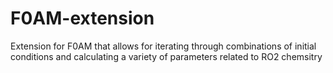 # F0AM-extension
Extension for F0AM that allows for iterating through combinations of initial conditions and calculating a variety of parameters related to RO2 chemsitry
